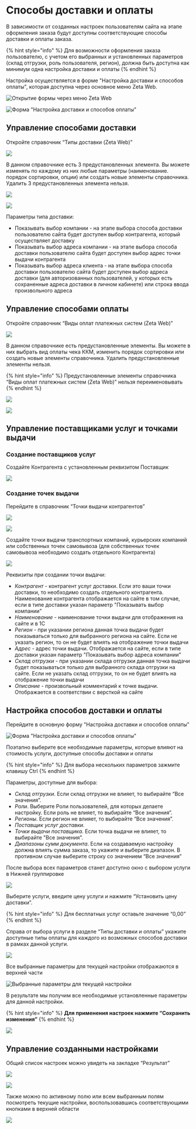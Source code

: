 # Способы доставки и оплаты

В зависимости от созданных настроек пользователям сайта на этапе оформления заказа будут доступны соответствующие способы доставки и оплаты заказа.

{% hint style="info" %}
Для возможности оформления заказа пользователю, с учетом его выбранных и установленных параметров \(склад отгрузки, роль пользователя, регион\), должна быть доступна как минимум одна настройка доставки и оплаты
{% endhint %}

Настройка осуществляется в форме "Настройка доставки и способов оплаты", которая доступна через основное меню Zeta Web.

![&#x41E;&#x442;&#x43A;&#x440;&#x44B;&#x442;&#x438;&#x435; &#x444;&#x43E;&#x440;&#x43C;&#x44B; &#x447;&#x435;&#x440;&#x435;&#x437; &#x43C;&#x435;&#x43D;&#x44E; Zeta Web](../.gitbook/assets/image%20%28118%29.png)

![&#x424;&#x43E;&#x440;&#x43C;&#x430; &quot;&#x41D;&#x430;&#x441;&#x442;&#x440;&#x43E;&#x439;&#x43A;&#x430; &#x434;&#x43E;&#x441;&#x442;&#x430;&#x432;&#x43A;&#x438; &#x438; &#x441;&#x43F;&#x43E;&#x441;&#x43E;&#x431;&#x43E;&#x432; &#x43E;&#x43F;&#x43B;&#x430;&#x442;&#x44B;&quot;](../.gitbook/assets/image%20%28112%29.png)

## Управление способами доставки

Откройте справочник “Типы доставки \(Zeta Web\)”

![](../.gitbook/assets/image%20%28131%29.png)

В данном справочнике есть 3 предустановленных элемента. Вы можете изменять по каждому из них любые параметры \(наименование. порядок сортировки, опции\) или создать новые элементы справочника. Удалить 3 предустановленных элемента нельзя.

![](../.gitbook/assets/image%20%2853%29.png)

![](../.gitbook/assets/image%20%2865%29.png)

Параметры типа доставки:

* Показывать выбор компании - на этапе выбора способа доставки пользователю сайта будет доступен выбор контрагента, который осуществляет доставку
* Показывать выбор адреса компании - на этапе выбора способа доставки пользователю сайта будет доступен выбор адрес точки выдачи контрагента
* Показывать выбор адреса клиента - на этапе выбора способа доставки пользователю сайта будет доступен выбор адреса доставки \(для авторизованных пользователей, у которых есть сохраненные адреса доставки в личном кабинете\) или строка ввода произвольного адреса

## Управление способами оплаты

Откройте справочник “Виды оплат платежных систем \(Zeta Web\)”

![](../.gitbook/assets/image%20%28108%29.png)

В данном справочнике есть предустановленные элементы. Вы можете в них выбрать вид оплаты чека ККМ, изменить порядок сортировки или создать новые элементы справочника. Удалить предустановленные элементы нельзя.

{% hint style="info" %}
Предустановленные элементы справочника “Виды оплат платежных систем \(Zeta Web\)” нельзя переименовывать
{% endhint %}

![](../.gitbook/assets/image%20%2811%29.png)

![](../.gitbook/assets/image%20%2861%29.png)

## Управление поставщиками услуг и точками выдачи

### Создание поставщиков услуг

Создайте Контрагента с установленным реквизитом Поставщик

![](../.gitbook/assets/image%20%2871%29.png)

### Создание точек выдачи

Перейдите в справочник “Точки выдачи контрагентов”

![](../.gitbook/assets/image%20%2873%29.png)

![](../.gitbook/assets/image%20%2891%29.png)

Создайте точки выдачи транспортных компаний, курьерских компаний или собственных точек самовывоза \(для собственных точек самовывоза необходимо создать отдельного Контрагента\)

![](../.gitbook/assets/image%20%28139%29.png)

Реквизиты при создании точки выдачи:

* _Контрагент -_ контрагент услуг доставки. Если это ваши точки доставки, то необходимо создать отдельного контрагента. Наименование контрагента отображается на сайте в том случае, если в типе доставки указан параметр "Показывать выбор компании"
* _Наименование -_ наименование точки выдачи для отображения на сайте и в 1С
* _Регион_ - при указании региона данная точка выдачи будет показываться только для выбранного региона на сайте. Если не указать регион, то он не будет влиять на отображение точки выдачи
* _Адрес_ - адрес точки выдачи. Отображается на сайте, если в типе доставки указан параметр "Показывать выбор адреса компании"
* _Склад отгрузки_ - при указании склада отгрузки данная точка выдачи будет показываться только для выбранного склада отгрузки на сайте. Если не указать склад отгрузки, то он не будет влиять на отображение точки выдачи
* _Описание_ - произвольный комментарий к точке выдачи. Отображается в соответствии с версткой на сайте

## Настройка способов доставки и оплаты

Перейдите в основную форму "Настройка доставки и способов оплаты"

![&#x424;&#x43E;&#x440;&#x43C;&#x430; &quot;&#x41D;&#x430;&#x441;&#x442;&#x440;&#x43E;&#x439;&#x43A;&#x430; &#x434;&#x43E;&#x441;&#x442;&#x430;&#x432;&#x43A;&#x438; &#x438; &#x441;&#x43F;&#x43E;&#x441;&#x43E;&#x431;&#x43E;&#x432; &#x43E;&#x43F;&#x43B;&#x430;&#x442;&#x44B;&quot;](../.gitbook/assets/image%20%28112%29.png)

Поэтапно выберите все необходимые параметры, которые влияют на стоимость услуги, доступные способы доставки и оплаты

{% hint style="info" %}
Для выбора нескольких параметров зажмите клавишу Ctrl
{% endhint %}

Параметры, доступные для выбора:

* _Склад отгрузки_. Если склад отгрузки не влияет, то выбирайте “Все значения”.
* _Роли_. Выберите Роли пользователей, для которых делаете настройку. Если роль не влияет, то выбирайте “Все значения”.
* _Регионы_. Если регион не влияет, то выбирайте “Все значения”.
* _Поставщик услуг доставки._
* _Точки выдачи поставщика_. Если точка выдачи не влияет, то выбирайте "Все значения".
* _Диапазоны сумм документа_. Если на создаваемую настройку должна влиять сумма заказа, то укажите и выберите диапазон. В противном случае выберите строку со значением “Все значения”

После выбора всех параметров станет доступно окно с выбором услуги в Нижней группировке

![](../.gitbook/assets/image%20%283%29.png)

Выберите услуги, введите цену услуги и нажмите “Установить цену доставки”.

{% hint style="info" %}
Для бесплатных услуг оставьте значение “0,00”
{% endhint %}

Справа от выбора услуги в разделе “Типы доставки и оплаты” укажите доступные типы оплаты для каждого из возможных способов доставки в рамках данной услуги.

![](../.gitbook/assets/image%20%2893%29.png)

Все выбранные параметры для текущей настройки отображаются в верхней части

![&#x412;&#x44B;&#x431;&#x440;&#x430;&#x43D;&#x43D;&#x44B;&#x435; &#x43F;&#x430;&#x440;&#x430;&#x43C;&#x435;&#x442;&#x440;&#x44B; &#x434;&#x43B;&#x44F; &#x442;&#x435;&#x43A;&#x443;&#x449;&#x435;&#x439; &#x43D;&#x430;&#x441;&#x442;&#x440;&#x43E;&#x439;&#x43A;&#x438;](../.gitbook/assets/image%20%28151%29.png)

В результате мы получим все необходимые установленные параметры для данной настройки.

{% hint style="info" %}
**Для применения настроек нажмите “Сохранить изменения”**
{% endhint %}

![](../.gitbook/assets/image%20%2826%29.png)

## Управление созданными настройками

Общий список настроек можно увидеть на закладке “Результат”

![](../.gitbook/assets/image%20%28115%29.png)

![](../.gitbook/assets/image%20%28109%29.png)

Также можно по активному полю или всем выбранным полям посмотреть текущие настройки, воспользовавшись соответствующими кнопками в верхней области

![](../.gitbook/assets/image%20%2850%29.png)



